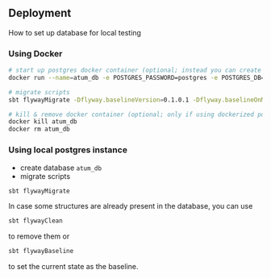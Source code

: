 ## Deployment

How to set up database for local testing

### Using Docker

```zsh
# start up postgres docker container (optional; instead you can create atum_db on your local postgres instance)
docker run --name=atum_db -e POSTGRES_PASSWORD=postgres -e POSTGRES_DB=atum_db -p 5432:5432 -d postgres:16

# migrate scripts
sbt flywayMigrate -Dflyway.baselineVersion=0.1.0.1 -Dflyway.baselineOnMigrate=true

# kill & remove docker container (optional; only if using dockerized postgres instance)
docker kill atum_db
docker rm atum_db
```

### Using local postgres instance
- create database `atum_db`
- migrate scripts
```zsh
sbt flywayMigrate
```

In case some structures are already present in the database, you can use
```zsh
sbt flywayClean 
```
to remove them or 
```zsh
sbt flywayBaseline 
```
to set the current state as the baseline.
